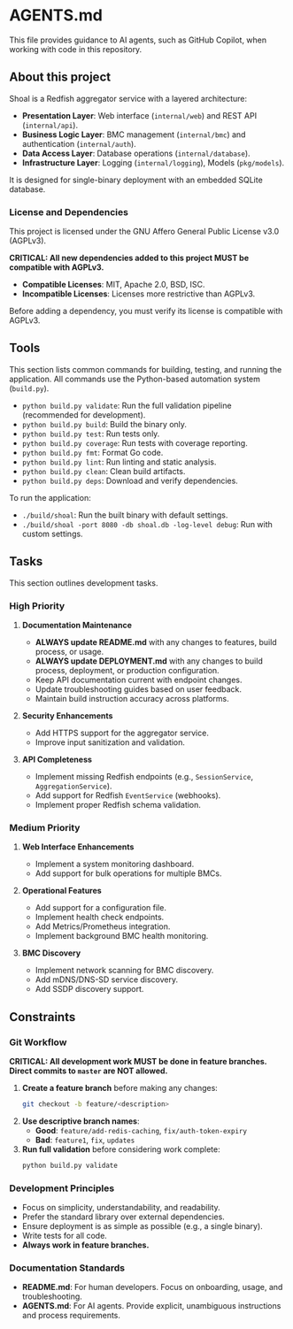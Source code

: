 # AGENTS.md

This file provides guidance to AI agents, such as GitHub Copilot, when working with code in this repository.

## About this project

Shoal is a Redfish aggregator service with a layered architecture:
-   **Presentation Layer**: Web interface (`internal/web`) and REST API (`internal/api`).
-   **Business Logic Layer**: BMC management (`internal/bmc`) and authentication (`internal/auth`).
-   **Data Access Layer**: Database operations (`internal/database`).
-   **Infrastructure Layer**: Logging (`internal/logging`), Models (`pkg/models`).

It is designed for single-binary deployment with an embedded SQLite database.

### License and Dependencies

This project is licensed under the GNU Affero General Public License v3.0 (AGPLv3).

**CRITICAL: All new dependencies added to this project MUST be compatible with AGPLv3.**

-   **Compatible Licenses**: MIT, Apache 2.0, BSD, ISC.
-   **Incompatible Licenses**: Licenses more restrictive than AGPLv3.

Before adding a dependency, you must verify its license is compatible with AGPLv3.

## Tools

This section lists common commands for building, testing, and running the application. All commands use the Python-based automation system (`build.py`).

- `python build.py validate`: Run the full validation pipeline (recommended for development).
- `python build.py build`: Build the binary only.
- `python build.py test`: Run tests only.
- `python build.py coverage`: Run tests with coverage reporting.
- `python build.py fmt`: Format Go code.
- `python build.py lint`: Run linting and static analysis.
- `python build.py clean`: Clean build artifacts.
- `python build.py deps`: Download and verify dependencies.

To run the application:

- `./build/shoal`: Run the built binary with default settings.
- `./build/shoal -port 8080 -db shoal.db -log-level debug`: Run with custom settings.

## Tasks

This section outlines development tasks.

### High Priority

1.  **Documentation Maintenance**
    - **ALWAYS update README.md** with any changes to features, build process, or usage.
    - **ALWAYS update DEPLOYMENT.md** with any changes to build process, deployment, or production configuration.
    - Keep API documentation current with endpoint changes.
    - Update troubleshooting guides based on user feedback.
    - Maintain build instruction accuracy across platforms.

2.  **Security Enhancements**
    - Add HTTPS support for the aggregator service.
    - Improve input sanitization and validation.

3.  **API Completeness**
    - Implement missing Redfish endpoints (e.g., `SessionService`, `AggregationService`).
    - Add support for Redfish `EventService` (webhooks).
    - Implement proper Redfish schema validation.

### Medium Priority

1.  **Web Interface Enhancements**
    - Implement a system monitoring dashboard.
    - Add support for bulk operations for multiple BMCs.

2.  **Operational Features**
    - Add support for a configuration file.
    - Implement health check endpoints.
    - Add Metrics/Prometheus integration.
    - Implement background BMC health monitoring.

3.  **BMC Discovery**
    - Implement network scanning for BMC discovery.
    - Add mDNS/DNS-SD service discovery.
    - Add SSDP discovery support.

## Constraints

### Git Workflow

**CRITICAL: All development work MUST be done in feature branches. Direct commits to `master` are NOT allowed.**

1.  **Create a feature branch** before making any changes:
    ```bash
    git checkout -b feature/<description>
    ```
2.  **Use descriptive branch names**:
    - **Good**: `feature/add-redis-caching`, `fix/auth-token-expiry`
    - **Bad**: `feature1`, `fix`, `updates`
3.  **Run full validation** before considering work complete:
    ```bash
    python build.py validate
    ```

### Development Principles

-   Focus on simplicity, understandability, and readability.
-   Prefer the standard library over external dependencies.
-   Ensure deployment is as simple as possible (e.g., a single binary).
-   Write tests for all code.
-   **Always work in feature branches.**

### Documentation Standards

-   **README.md**: For human developers. Focus on onboarding, usage, and troubleshooting.
-   **AGENTS.md**: For AI agents. Provide explicit, unambiguous instructions and process requirements.
